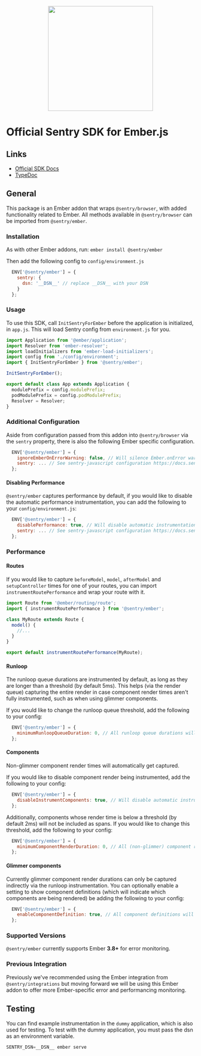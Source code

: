 <p align="center">
  <a href="https://sentry.io" target="_blank" align="center">
    <img src="https://sentry-brand.storage.googleapis.com/sentry-logo-black.png" width="280">
  </a>
  <br />
</p>

# Official Sentry SDK for Ember.js

## Links

- [Official SDK Docs](https://docs.sentry.io/quickstart/)
- [TypeDoc](http://getsentry.github.io/sentry-javascript/)

## General

This package is an Ember addon that wraps `@sentry/browser`, with added functionality related to Ember. All methods available in
`@sentry/browser` can be imported from `@sentry/ember`.

### Installation

As with other Ember addons, run:
`ember install @sentry/ember`

Then add the following config to `config/environment.js`

```javascript
  ENV['@sentry/ember'] = {
    sentry: {
      dsn: '__DSN__' // replace __DSN__ with your DSN
    }
  };
```

### Usage

To use this SDK, call `InitSentryForEmber` before the application is initialized, in `app.js`. This will load Sentry config from `environment.js` for you.

```javascript
import Application from '@ember/application';
import Resolver from 'ember-resolver';
import loadInitializers from 'ember-load-initializers';
import config from './config/environment';
import { InitSentryForEmber } from '@sentry/ember';

InitSentryForEmber();

export default class App extends Application {
  modulePrefix = config.modulePrefix;
  podModulePrefix = config.podModulePrefix;
  Resolver = Resolver;
}
```

### Additional Configuration

Aside from configuration passed from this addon into `@sentry/browser` via the `sentry` property, there is also the following Ember specific configuration.

```javascript
  ENV['@sentry/ember'] = {
    ignoreEmberOnErrorWarning: false, // Will silence Ember.onError warning without the need of using Ember debugging tools. False by default.
    sentry: ... // See sentry-javascript configuration https://docs.sentry.io/error-reporting/configuration/?platform=javascript
  };
```

#### Disabling Performance

`@sentry/ember` captures performance by default, if you would like to disable the automatic performance instrumentation, you can add the following to your `config/environment.js`:

```javascript
  ENV['@sentry/ember'] = {
    disablePerformance: true, // Will disable automatic instrumentation of performance. Manual instrumentation will still be sent.
    sentry: ... // See sentry-javascript configuration https://docs.sentry.io/error-reporting/configuration/?platform=javascript
  };
```

### Performance
#### Routes
If you would like to capture `beforeModel`, `model`, `afterModel` and `setupController` times for one of your routes,
you can import `instrumentRoutePerformance` and wrap your route with it.

```javascript
import Route from '@ember/routing/route';
import { instrumentRoutePerformance } from '@sentry/ember';

class MyRoute extends Route {
  model() {
    //...
  }
}

export default instrumentRoutePerformance(MyRoute);
```

#### Runloop
The runloop queue durations are instrumented by default, as long as they are longer than a threshold (by default 5ms).
This helps (via the render queue) capturing the entire render in case component render times aren't fully instrumented,
such as when using glimmer components.

If you would like to change the runloop queue threshold, add the following to your config:
```javascript
  ENV['@sentry/ember'] = {
    minimumRunloopQueueDuration: 0, // All runloop queue durations will be added as spans.
  };
```

#### Components
Non-glimmer component render times will automatically get captured. 

If you would like to disable component render being instrumented, add the following to your config:
```javascript
  ENV['@sentry/ember'] = {
    disableInstrumentComponents: true, // Will disable automatic instrumentation for components.
  };
```

Additionally, components whose render time is below a threshold (by default 2ms) will not be included as spans.
If you would like to change this threshold, add the following to your config:
```javascript
  ENV['@sentry/ember'] = {
    minimumComponentRenderDuration: 0, // All (non-glimmer) component render durations will be added as spans.
  };
```

#### Glimmer components
Currently glimmer component render durations can only be captured indirectly via the runloop instrumentation. You can
optionally enable a setting to show component definitions (which will indicate which components are being rendered) be
adding the following to your config:
```javascript
  ENV['@sentry/ember'] = {
    enableComponentDefinition: true, // All component definitions will be added as spans.
  };
```

### Supported Versions

`@sentry/ember` currently supports Ember **3.8+** for error monitoring.

### Previous Integration

Previously we've recommended using the Ember integration from `@sentry/integrations` but moving forward we will be using
this Ember addon to offer more Ember-specific error and performancing monitoring.

## Testing

You can find example instrumentation in the `dummy` application, which is also used for testing. To test with the dummy
application, you must pass the dsn as an environment variable.

```javascript
SENTRY_DSN=__DSN__ ember serve
```
